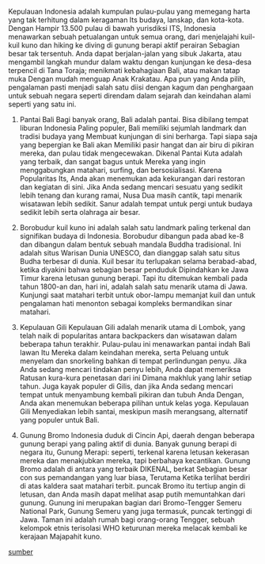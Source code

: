 Kepulauan Indonesia adalah kumpulan pulau-pulau yang memegang harta yang tak terhitung dalam keragaman Its budaya, lanskap, dan kota-kota. Dengan Hampir 13.500 pulau di bawah yurisdiksi ITS, Indonesia menawarkan sebuah petualangan untuk semua orang, dari menjelajahi kuil-kuil kuno dan hiking ke diving di gunung berapi aktif perairan Sebagian besar tak tersentuh. Anda dapat berjalan-jalan yang sibuk Jakarta, atau mengambil langkah mundur dalam waktu dengan kunjungan ke desa-desa terpencil di Tana Toraja; menikmati kebahagiaan Bali, atau makan tatap muka Dengan mudah menguap Anak Krakatau. Apa pun yang Anda pilih, pengalaman pasti menjadi salah satu diisi dengan kagum dan penghargaan untuk sebuah negara seperti direndam dalam sejarah dan keindahan alami seperti yang satu ini.

1. Pantai Bali
Bagi banyak orang, Bali adalah pantai. Bisa dibilang tempat liburan Indonesia Paling populer, Bali memiliki sejumlah landmark dan tradisi budaya yang Membuat kunjungan di sini berharga. Tapi siapa saja yang bepergian ke Bali akan Memiliki pasir hangat dan air biru di pikiran mereka, dan pulau tidak mengecewakan. Dikenal Pantai Kuta adalah yang terbaik, dan sangat bagus untuk Mereka yang ingin menggabungkan matahari, surfing, dan bersosialisasi. Karena Popularitas Its, Anda akan menemukan ada kekurangan dari restoran dan kegiatan di sini. Jika Anda sedang mencari sesuatu yang sedikit lebih tenang dan kurang ramai, Nusa Dua masih cantik, tapi menarik wisatawan lebih sedikit. Sanur adalah tempat untuk pergi untuk budaya sedikit lebih serta olahraga air besar.

2. Borobudur
kuil kuno ini adalah salah satu landmark paling terkenal dan signifikan budaya di Indonesia. Borobudur dibangun pada abad ke-8 dan dibangun dalam bentuk sebuah mandala Buddha tradisional. Ini adalah situs Warisan Dunia UNESCO, dan dianggap salah satu situs Budha terbesar di dunia. Kuil besar itu terlupakan selama berabad-abad, ketika diyakini bahwa sebagian besar penduduk Dipindahkan ke Jawa Timur karena letusan gunung berapi. Tapi itu ditemukan kembali pada tahun 1800-an dan, hari ini, adalah salah satu menarik utama di Jawa. Kunjungi saat matahari terbit untuk obor-lampu memanjat kuil dan untuk pengalaman hati menonton sebagai kompleks bermandikan sinar matahari.

3. Kepulauan Gili
Kepulauan Gili adalah menarik utama di Lombok, yang telah naik di popularitas antara backpackers dan wisatawan dalam beberapa tahun terakhir. Pulau-pulau ini menawarkan pantai indah Bali lawan Itu Mereka dalam keindahan mereka, serta Peluang untuk menyelam dan snorkeling bahkan di tempat perlindungan penyu. Jika Anda sedang mencari tindakan penyu lebih, Anda dapat memeriksa Ratusan kura-kura penetasan dari ini Dimana makhluk yang lahir setiap tahun. Juga kayak populer di Gilis, dan jika Anda sedang mencari tempat untuk menyambung kembali pikiran dan tubuh Anda Dengan, Anda akan menemukan beberapa pilihan untuk kelas yoga. Kepulauan Gili Menyediakan lebih santai, meskipun masih merangsang, alternatif yang populer untuk Bali.

4. Gunung Bromo
Indonesia duduk di Cincin Api, daerah dengan beberapa gunung berapi yang paling aktif di dunia. Banyak gunung berapi di negara itu, Gunung Merapi: seperti, terkenal karena letusan kekerasan mereka dan menakjubkan mereka, tapi berbahaya kecantikan. Gunung Bromo adalah di antara yang terbaik DIKENAL, berkat Sebagian besar con sus pemandangan yang luar biasa, Terutama Ketika terlihat berdiri di atas kaldera saat matahari terbit. puncak Bromo itu tertiup angin di letusan, dan Anda masih dapat melihat asap putih memuntahkan dari gunung. Gunung ini merupakan bagian dari Bromo-Tengger Semeru National Park, Gunung Semeru yang juga termasuk, puncak tertinggi di Jawa. Taman ini adalah rumah bagi orang-orang Tengger, sebuah kelompok etnis terisolasi WHO keturunan mereka melacak kembali ke kerajaan Majapahit kuno.

[sumber](http://www.genkali.com/2015/03/5-tempat-wisata-di-indonesia-yang-harus-dikunjungi.html)
